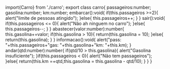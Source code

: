 
import{Carro} from './carro';
export class carro{
  passageiros:number;
  gasolina:number;
  km:number;
  embarcar():void{
    if(this.passageiros >=2){
      alert("limite de pessoas atingido");
    }else{
      this.passageiros++;
    }
  }
  sair():void{
    if(this.passageiros <= 0){
      alert("Não ah ninguem no carro");
    }else{
      this.passageiros--;
    }
  }
  abastecer(valor:number):number{
    this.gasolina+=valor;
    if(this.gasolina > 10){
      return(this.gasolina = 10);
    }else{
      return(this.gasolina);
    }
  }
  informacao():void{
    alert("pass: "+this.passageiros+"gas: "+this.gasolina+"km: "+this.km);
  }
  andar(qtd:number):number{
    if(qtd/10 > this.gasolina){
      alert("Gasolina insuficiente");
    }if(this.passageiros < 0){
      alert("Não tem passageiros");
    }else{
      return(this.km =+qtd,this.gasolina = this.gasolina - qtd/10);
    }
  }
}

